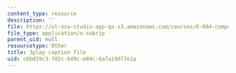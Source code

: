 ```yaml
---
content_type: resource
description: ''
file: https://ol-ocw-studio-app-qa.s3.amazonaws.com/courses/6-004-computation-structures-spring-2017/cbbd19c3f82c649ce84c6a7a19d77e1a_sd-ZVAw8qB0.srt
file_type: application/x-subrip
parent_uid: null
resourcetype: Other
title: 3play caption file
uid: cbbd19c3-f82c-649c-e84c-6a7a19d77e1a
---
```

